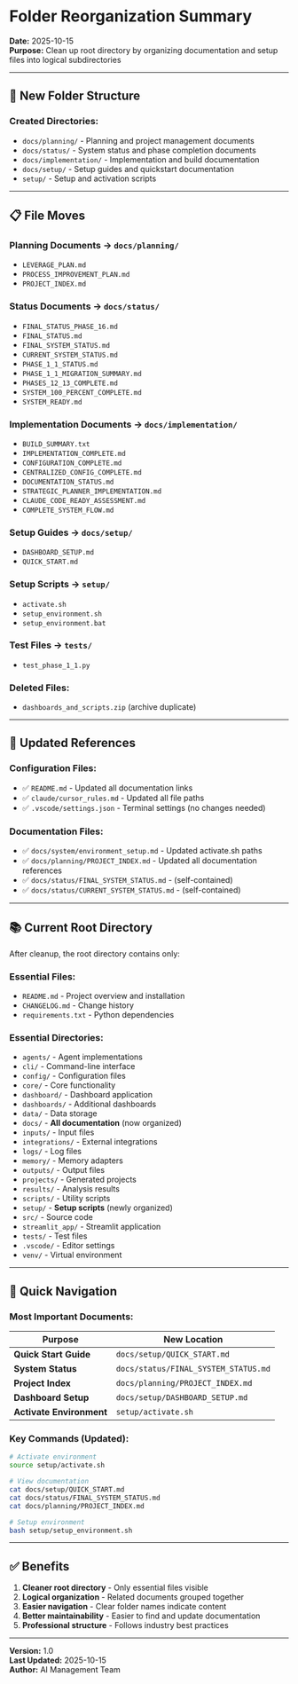 # Folder Reorganization Summary

**Date:** 2025-10-15  
**Purpose:** Clean up root directory by organizing documentation and setup files into logical subdirectories

---

## 📁 New Folder Structure

### Created Directories:

- `docs/planning/` - Planning and project management documents
- `docs/status/` - System status and phase completion documents
- `docs/implementation/` - Implementation and build documentation
- `docs/setup/` - Setup guides and quickstart documentation
- `setup/` - Setup and activation scripts

---

## 📋 File Moves

### Planning Documents → `docs/planning/`

- `LEVERAGE_PLAN.md`
- `PROCESS_IMPROVEMENT_PLAN.md`
- `PROJECT_INDEX.md`

### Status Documents → `docs/status/`

- `FINAL_STATUS_PHASE_16.md`
- `FINAL_STATUS.md`
- `FINAL_SYSTEM_STATUS.md`
- `CURRENT_SYSTEM_STATUS.md`
- `PHASE_1_1_STATUS.md`
- `PHASE_1_1_MIGRATION_SUMMARY.md`
- `PHASES_12_13_COMPLETE.md`
- `SYSTEM_100_PERCENT_COMPLETE.md`
- `SYSTEM_READY.md`

### Implementation Documents → `docs/implementation/`

- `BUILD_SUMMARY.txt`
- `IMPLEMENTATION_COMPLETE.md`
- `CONFIGURATION_COMPLETE.md`
- `CENTRALIZED_CONFIG_COMPLETE.md`
- `DOCUMENTATION_STATUS.md`
- `STRATEGIC_PLANNER_IMPLEMENTATION.md`
- `CLAUDE_CODE_READY_ASSESSMENT.md`
- `COMPLETE_SYSTEM_FLOW.md`

### Setup Guides → `docs/setup/`

- `DASHBOARD_SETUP.md`
- `QUICK_START.md`

### Setup Scripts → `setup/`

- `activate.sh`
- `setup_environment.sh`
- `setup_environment.bat`

### Test Files → `tests/`

- `test_phase_1_1.py`

### Deleted Files:

- `dashboards_and_scripts.zip` (archive duplicate)

---

## 🔄 Updated References

### Configuration Files:

- ✅ `README.md` - Updated all documentation links
- ✅ `claude/cursor_rules.md` - Updated all file paths
- ✅ `.vscode/settings.json` - Terminal settings (no changes needed)

### Documentation Files:

- ✅ `docs/system/environment_setup.md` - Updated activate.sh paths
- ✅ `docs/planning/PROJECT_INDEX.md` - Updated all documentation references
- ✅ `docs/status/FINAL_SYSTEM_STATUS.md` - (self-contained)
- ✅ `docs/status/CURRENT_SYSTEM_STATUS.md` - (self-contained)

---

## 📚 Current Root Directory

After cleanup, the root directory contains only:

### Essential Files:

- `README.md` - Project overview and installation
- `CHANGELOG.md` - Change history
- `requirements.txt` - Python dependencies

### Essential Directories:

- `agents/` - Agent implementations
- `cli/` - Command-line interface
- `config/` - Configuration files
- `core/` - Core functionality
- `dashboard/` - Dashboard application
- `dashboards/` - Additional dashboards
- `data/` - Data storage
- `docs/` - **All documentation** (now organized)
- `inputs/` - Input files
- `integrations/` - External integrations
- `logs/` - Log files
- `memory/` - Memory adapters
- `outputs/` - Output files
- `projects/` - Generated projects
- `results/` - Analysis results
- `scripts/` - Utility scripts
- `setup/` - **Setup scripts** (newly organized)
- `src/` - Source code
- `streamlit_app/` - Streamlit application
- `tests/` - Test files
- `.vscode/` - Editor settings
- `venv/` - Virtual environment

---

## 🎯 Quick Navigation

### Most Important Documents:

| Purpose                  | New Location                         |
| ------------------------ | ------------------------------------ |
| **Quick Start Guide**    | `docs/setup/QUICK_START.md`          |
| **System Status**        | `docs/status/FINAL_SYSTEM_STATUS.md` |
| **Project Index**        | `docs/planning/PROJECT_INDEX.md`     |
| **Dashboard Setup**      | `docs/setup/DASHBOARD_SETUP.md`      |
| **Activate Environment** | `setup/activate.sh`                  |

### Key Commands (Updated):

```bash
# Activate environment
source setup/activate.sh

# View documentation
cat docs/setup/QUICK_START.md
cat docs/status/FINAL_SYSTEM_STATUS.md
cat docs/planning/PROJECT_INDEX.md

# Setup environment
bash setup/setup_environment.sh
```

---

## ✅ Benefits

1. **Cleaner root directory** - Only essential files visible
2. **Logical organization** - Related documents grouped together
3. **Easier navigation** - Clear folder names indicate content
4. **Better maintainability** - Easier to find and update documentation
5. **Professional structure** - Follows industry best practices

---

**Version:** 1.0  
**Last Updated:** 2025-10-15  
**Author:** AI Management Team
